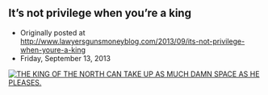 ## It’s not privilege when you’re a king

 * Originally posted at http://www.lawyersgunsmoneyblog.com/2013/09/its-not-privilege-when-youre-a-king
 * Friday, September 13, 2013

[![THE KING OF THE NORTH CAN TAKE UP AS MUCH DAMN SPACE AS HE PLEASES.](http://lawyersgunsmon.wpengine.com/wp-content/uploads/2013/09/KING-OF-THE-NORTH.jpg "THE KING OF THE NORTH CAN TAKE UP AS MUCH DAMN SPACE AS HE PLEASES.")](http://lawyersgunsmon.wpengine.com/wp-content/uploads/2013/09/KING-OF-THE-NORTH.jpg)
